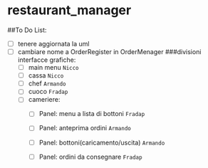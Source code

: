 # restaurant_manager
##To Do List:
- [ ] tenere aggiornata la uml
- [ ] cambiare nome a OrderRegister in OrderMenager
###divisioni interfacce grafiche:
  - [ ] main menu `Nicco`
  - [ ] cassa `Nicco`
  - [ ] chef `Armando`
  - [ ] cuoco  `Fradap`
  - [ ] cameriere:
    - [ ] Panel: menu a lista di bottoni `Fradap` 
    - [ ] Panel: anteprima ordini `Armando`
    - [ ] Panel: bottoni(caricamento/uscita) `Armando`
    - [ ] Panel: ordini da consegnare `Fradap` 


